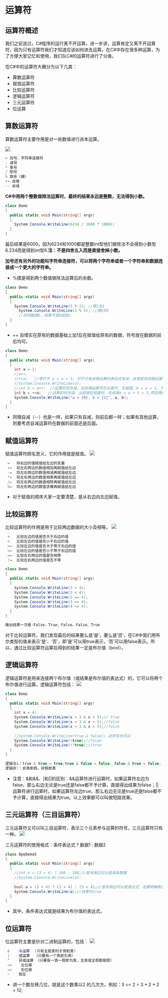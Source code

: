 # 运算符

## 运算符概述

我们之前说过，C#程序的运行离不开运算。进一步讲，运算肯定又离不开运算符，因为只有运算符我们才知道应该如何进去运算。在C#中存在很多种运算，为了方便大家记忆和使用，我们队C#的运算符进行了分类。

在C#中的运算符大概分为以下几类：
* 算数运算符
* 赋值运算符
* 比较运算符
* 逻辑运算符
* 三元运算符
* 位运算

## 算数运算符
算数运算符主要作用是对一些数值进行进本运算。

![](http://nts.newbieol.com/static/k30/unity_csharp/5,%E8%BF%90%E7%AE%97%E7%AC%A6/images/1.png)

```C#
+ 加号、字符串连接符
- 减号
* 乘号
/ 除号
% 取余（摸）
++ 自增
-- 自减
```

**C#中用两个整数做除法运算时，最终的结果永远是整数，无法得到小数。**

```C#
class Demo
{
  public static void Main(string[] args)
  {
    System.Console.WriteLine(6234 / 1000 * 1000);
  }
}
```
最后结果是6000。因为6234和1000都是整数int型他们做除法不会得到小数型6.234而是得到int型6.**注：不是四舍五入而是直接舍掉小数。**

**加号还有另外的功能叫字符串连接符，可以将两个字符串或者一个字符串和数据连接成一个更大的字符串。**

* %摸是得到两个数值做除法运算后的余数。

```C#
class Demo
{
  public static void Main(string[] args)
  {
    System.Console.WriteLine(5 % 2); //商2余1
      System.Console.WriteLine(2 % 5); //商0余2
      //任何数摸2，结果不是0就是1
  }
}
```
* ++ 自增实在原有的数据基础上加1后在赋值给原有的数据，符号放在数据的前后均可。
```C#
class Demo
{
  public static void Main(string[] args)
  {
    int a = 2;
    //a++;
    //++a;   //等价于 a = a + 1; 对于只有自增运算的表达式来说，自增放到前面后面都一样。
    //System.Console.WriteLine(a);
    //int b = a++;  //运算的优先级，当自增运算符在后面时，先赋值，b = a = 2, 然后再自增a = a + 1 = 3;
    int b = ++a;   //运算的优先级，当自增在前面时，先自增a = a + 1 = 3,然后再赋值b = a = 3;
    System.Console.WriteLine("a = {0}, b = {1}", a, b);
  }
}
```
* 同理自减（--）也是一样，如果只有自减，则前后都一样；如果有其他运算，则要考虑自减运算符在数据的前面还是后面。

## 赋值运算符
赋值运算符顾名思义，它的作用就是赋值。
![](http://nts.newbieol.com/static/k30/unity_csharp/5,%E8%BF%90%E7%AE%97%E7%AC%A6/images/2.png)

```C#
 =   将右边的值赋值给左边的变量
 +=  将左右两边的数值相加再赋值给左边
 -=  将左右两边的数值相减再赋值给左边
 *=  将左右两边的数值相乘再赋值给左边
 /=  将左右两边的数值相除再赋值给左边
 %=  将左右两边的数值求模再赋值给左边
```
* 对于赋值的顺序大家一定要清楚，是从右边向左边赋值。

## 比较运算符
比较运算符的作用是用于比较两边数据的大小及相等。
![](http://nts.newbieol.com/static/k30/unity_csharp/5,%E8%BF%90%E7%AE%97%E7%AC%A6/images/3.png)

```C#
 >   比较左边的值是否大于右边的值
 <   比较左边的值是否小于右边的值
 >=  比较左边的值是否大于等于右边的值
 <=  比较左边的值是否小于等于右边的值
 ==  比较左右两边的值是否相等
 !=  比较左右两边的值是否不等
```
```C#
class Demo
{
  public static void Main(string[] args)
  {
    System.Console.WriteLine(3 > 4); 
    System.Console.WriteLine(3 < 4); 
    System.Console.WriteLine(3 == 4); 
    System.Console.WriteLine(3 >= 4); 
    System.Console.WriteLine(4 <= 4);
  }
}

输出结果一次是:False、True、False、False、True
```

对于比较运算符，我们发现最后的结果要么是’是’，要么是’否’，在C#中我们用布尔类型的值来表示’是’、‘否’，即’是’可以用true表示，‘否’可以用false表示。所以，通过比较运算符运算后得到的结果一定是布尔值（bool）。

## 逻辑运算符

逻辑运算符是用来连接两个布尔值（或结果是布尔值的表达式）的，它可以将两个布尔值进行运算。逻辑运算符包括：
![](http://nts.newbieol.com/static/k30/unity_csharp/5,%E8%BF%90%E7%AE%97%E7%AC%A6/images/4.png)

```C#
class Demo
{
  public static void Main(string[] args)
  {
    int x = 4;
    System.Console.WriteLine(x > 3 & x < 5);// true
    System.Console.WriteLine(x < 3 & x < 5);//false
    System.Console.WriteLine(x < 3 & x > 5);//false
    
    //System.Console.WriteLine(true & false); 这样写也可以
    System.Console.WriteLine(!true);//false
    System.Console.WriteLine(!!true);//true
  }
}

逻辑与&：true & true = true,true & false = false, false & true = false, false & false = false
逻辑非!：非真即假，非假即真
```
* 注意：&和&&、|和||的区别：&&运算符进行运算时，如果运算符左边为false，那么右边无论是true还是false都不予计算，直接得出结果为false；||运算符进行运算时，如果运算符左边true，那么右边无论是true还是false都不予计算，直接得出结果为true。以上效果都可以叫做短路效果。

## 三元运算符（三目运算符）
三元运算符又可以叫三目运算符，表示三个元素参与运算的符号。三元运算符只有一种。
![](http://nts.newbieol.com/static/k30/unity_csharp/5,%E8%BF%90%E7%AE%97%E7%AC%A6/images/5.png)

三元运算符的使用格式：条件表达式 ? 数据1 : 数据2

```C#
class OpeDemo5
{
  public static void Main(string[] args)
  {
    //int a = (3 > 4) ? 100 : 200;//冒号两边可以是具体数据
    //System.Console.WriteLine(a);
    
    bool a = (3 > 4) ? (3 > 4) : (3 < 4);//冒号两边可以是表达式，但要明确表达式结果的类型
    System.Console.WriteLine(a);//结果为true
  }
}
```
* 其中，条件表达式就是结果为布尔值的表达式。

## 位运算符
位运算符主要是针对二进制运算的，包括：
![](http://nts.newbieol.com/static/k30/unity_csharp/5,%E8%BF%90%E7%AE%97%E7%AC%A6/images/6.png)

```C#
 &    与运算  (只有全是真时才得到真)
 |    或运算  （只要有一个真即为真）
 ^    异或运算 （只要有一真一假即为真，全真或全假都是假）
 <<    左位移
 >>    右位移
 ~    取反
```
* 讲一个数左移几位，就是这个数乘以2 的几次方。例如：3 << 2 = 3 * 2 * 2 = 12; 





